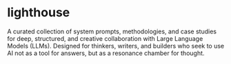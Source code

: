 # lighthouse
A curated collection of system prompts, methodologies, and case studies for deep, structured, and creative collaboration with Large Language Models (LLMs). Designed for thinkers, writers, and builders who seek to use AI not as a tool for answers, but as a resonance chamber for thought.
